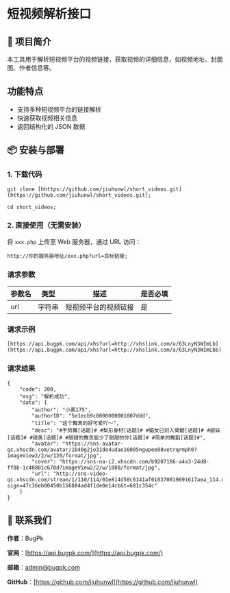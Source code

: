 # 短视频解析接口

## 🚀 项目简介
本工具用于解析短视频平台的视频链接，获取视频的详细信息，如视频地址、封面图、作者信息等。

## 功能特点
- 支持多种短视频平台的链接解析
- 快速获取视频相关信息
- 返回结构化的 JSON 数据

## 📦 安装与部署

### 1. 下载代码



```
git clone [hhttps://github.com/jiuhunwl/short_videos.git](https://github.com/jiuhunwl/short_videos.git);

cd short_videos;
```
### 2. 直接使用（无需安装）

将 `xxx.php` 上传至 Web 服务器，通过 URL 访问：
```
http://你的服务器地址/xxx.php?url=目标链接;
```
### 请求参数
| 参数名 | 类型 | 描述 | 是否必填 |
| ---- | ---- | ---- | ---- |
| url | 字符串 | 短视频平台的视频链接 | 是 |

### 请求示例
```plaintext
[https://api.bugpk.com/api/xhs?url=http://xhslink.com/a/63LnyN3WImLb](https://api.bugpk.com/api/xhs?url=http://xhslink.com/a/63LnyN3WImLbb)
```
### 请求结果
```plaintext
{
    "code": 200,
    "msg": "解析成功",
    "data": {
        "author": "小美175",
        "authorID": "5e1ecb9c0000000001007ddd",
        "title": "这个舞真的好可爱吖～",
        "desc": "#手势舞[话题]# #梨形身材[话题]# #媚女已刻入骨髓[话题]# #甜妹[话题]# #甜美[话题]# #甜甜的舞怎能少了甜甜的你[话题]# #简单的舞蹈[话题]#",
        "avatar": "https://sns-avatar-qc.xhscdn.com/avatar/1040g2jo31de4udao16005ngupee08vetrqrmph0?imageView2/2/w/120/format/jpg",
        "cover": "https://sns-na-i2.xhscdn.com/b9207166-a4a3-24d8-ff8b-1c40801c670d?imageView2/2/w/1080/format/jpg",
        "url": "http://sns-video-qc.xhscdn.com/stream/1/110/114/01e814d50c6141af010370019691617aea_114.mp4?sign=47c36eb00450b156884ad4f1de0e14cb&t=681c354c"
    }
}
```
## 📮 联系我们

**作者**：BugPk

**官网**：[https://api.bugpk.com/](https://api.bugpk.com/)

**邮箱**：[admin@bugpk.com](mailto:admin@bugpk.com)

**GitHub**：[https://github.com/jiuhunwl](https://github.com/jiuhunwl)
